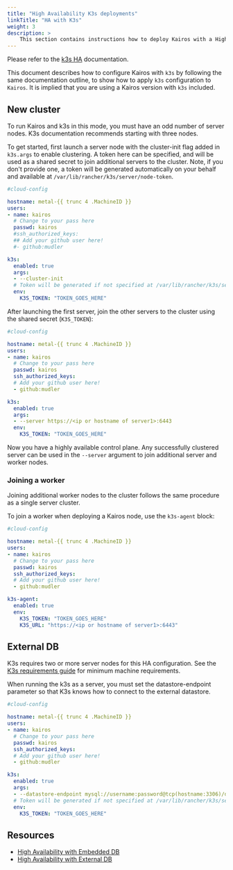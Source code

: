 ```yaml
---
title: "High Availability K3s deployments"
linkTitle: "HA with K3s"
weight: 3
description: > 
    This section contains instructions how to deploy Kairos with a High Available control-plane for K3s 
---
```


Please refer to the [k3s HA](https://docs.k3s.io/installation/ha-embedded) documentation. 

This document describes how to configure Kairos with `k3s` by following the same documentation outline, to show how to apply `k3s` configuration to `Kairos`. It is implied that you are using a Kairos version with `k3s` included.

## New cluster

To run Kairos and k3s in this mode, you must have an odd number of server nodes. K3s documentation recommends starting with three nodes.

To get started, first launch a server node with the cluster-init flag added in `k3s.args` to enable clustering. A token here can be specified, and will be used as a shared secret to join additional servers to the cluster. Note, if you don't provide one, a token will be generated automatically on your behalf and available at `/var/lib/rancher/k3s/server/node-token`.

```yaml
#cloud-config

hostname: metal-{{ trunc 4 .MachineID }}
users:
- name: kairos
  # Change to your pass here
  passwd: kairos
  #ssh_authorized_keys:
  ## Add your github user here!
  #- github:mudler

k3s:
  enabled: true
  args:
  - --cluster-init
  # Token will be generated if not specified at /var/lib/rancher/k3s/server/node-token
  env:
    K3S_TOKEN: "TOKEN_GOES_HERE"
```

After launching the first server, join the other servers to the cluster using the shared secret (`K3S_TOKEN`):

```yaml
#cloud-config

hostname: metal-{{ trunc 4 .MachineID }}
users:
- name: kairos
  # Change to your pass here
  passwd: kairos
  ssh_authorized_keys:
  # Add your github user here!
  - github:mudler

k3s:
  enabled: true
  args:
  - --server https://<ip or hostname of server1>:6443
  env:
    K3S_TOKEN: "TOKEN_GOES_HERE"
```

Now you have a highly available control plane. Any successfully clustered server can be used in the `--server` argument to join additional server and worker nodes. 

### Joining a worker

Joining additional worker nodes to the cluster follows the same procedure as a single server cluster.

To join a worker when deploying a Kairos node, use the `k3s-agent` block:

```yaml
#cloud-config

hostname: metal-{{ trunc 4 .MachineID }}
users:
- name: kairos
  # Change to your pass here
  passwd: kairos
  ssh_authorized_keys:
  # Add your github user here!
  - github:mudler

k3s-agent:
  enabled: true
  env:
    K3S_TOKEN: "TOKEN_GOES_HERE"
    K3S_URL: "https://<ip or hostname of server1>:6443"
```

## External DB

K3s requires two or more server nodes for this HA configuration. See the [K3s requirements guide](https://docs.k3s.io/installation/requirements) for minimum machine requirements.

When running the k3s as a server, you must set the datastore-endpoint parameter so that K3s knows how to connect to the external datastore. 

```yaml
#cloud-config

hostname: metal-{{ trunc 4 .MachineID }}
users:
- name: kairos
  # Change to your pass here
  passwd: kairos
  ssh_authorized_keys:
  # Add your github user here!
  - github:mudler

k3s:
  enabled: true
  args:
  - --datastore-endpoint mysql://username:password@tcp(hostname:3306)/database-name
  # Token will be generated if not specified at /var/lib/rancher/k3s/server/node-token
  env:
    K3S_TOKEN: "TOKEN_GOES_HERE"
```
## Resources

- [High Availability with Embedded DB](https://docs.k3s.io/installation/ha-embedded)
- [High Availability with External DB](https://docs.k3s.io/installation/ha)